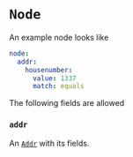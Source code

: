 # `Node`

An example node looks like

```yml
node:
  addr:
    housenumber:
      value: 1337
      match: equals
```

The following fields are allowed

### `addr`

An [`Addr`](./addr.md) with its fields.
